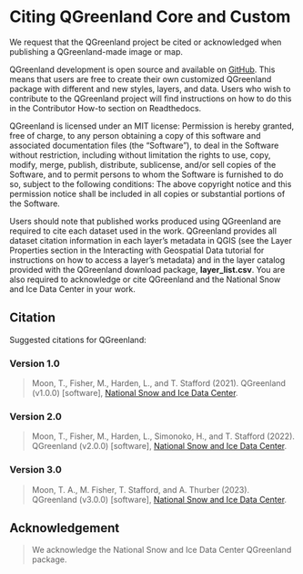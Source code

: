 # Citing QGreenland Core and Custom

We request that the QGreenland project be cited or acknowledged when publishing a
QGreenland-made image or map.

QGreenland development is open source and available on [GitHub](https://github.com/nsidc/qgreenland). 
This means that users are free to create their own customized QGreenland
package with different and new styles, layers, and data. Users who wish to contribute to the
QGreenland project will find instructions on how to do this in the Contributor How-to section
on Readthedocs.

QGreenland is licensed under an MIT license:
Permission is hereby granted, free of charge, to any person obtaining a copy of this software
and associated documentation files (the “Software”), to deal in the Software without restriction,
including without limitation the rights to use, copy, modify, merge, publish, distribute,
sublicense, and/or sell copies of the Software, and to permit persons to whom the Software
is furnished to do so, subject to the following conditions: The above copyright notice and this
permission notice shall be included in all copies or substantial portions of the Software.

Users should note that published works produced using QGreenland are required to cite
each dataset used in the work. QGreenland provides all dataset citation information in each
layer’s metadata in QGIS (see the Layer Properties section in the Interacting with Geospatial 
Data tutorial for instructions on how to access a layer’s metadata) and in the layer catalog
provided with the QGreenland download package, **layer_list.csv**. You are also required to 
acknowledge or cite QGreenland and the National Snow and Ice Data Center in your work.

## Citation

Suggested citations for QGreenland:


### Version 1.0

> Moon, T., Fisher, M., Harden, L., and T. Stafford (2021). QGreenland (v1.0.0) [software],
> [National Snow and Ice Data Center](https://qgreenland.org/).


### Version 2.0

> Moon, T., Fisher, M., Harden, L., Simonoko, H., and T. Stafford (2022). QGreenland (v2.0.0) [software],
> [National Snow and Ice Data Center](https://qgreenland.org/).


### Version 3.0

> Moon, T. A., M. Fisher, T. Stafford, and A. Thurber (2023). QGreenland (v3.0.0) [software],
> [National Snow and Ice Data Center](https://qgreenland.org/).


## Acknowledgement

> We acknowledge the National Snow and Ice Data Center QGreenland package. 

